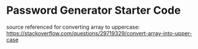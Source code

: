 # Password Generator Starter Code


source referenced for converting array to uppercase: https://stackoverflow.com/questions/29719329/convert-array-into-upper-case
